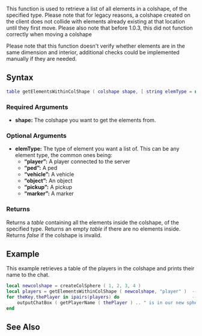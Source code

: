 This function is used to retrieve a list of all elements in a colshape, of the specified type. Please note that for legacy reasons, a colshape created on the client does not collide with elements already existing at that location until they first move. Please also note that before 1.0.3, this did not function correctly when moving a colshape

Please note that this function doesn't verify whether elements are in the same dimension and interior, additional checks could be implemented manually if they are needed.

Syntax
------

``` lua
table getElementsWithinColShape ( colshape shape, [ string elemType = nil ] ) 
```

### Required Arguments

-   **shape:** The colshape you want to get the elements from.

### Optional Arguments

-   **elemType:** The type of element you want a list of. This can be any element type, the common ones being:
    -   **“player”:** A player connected to the server
    -   **“ped”:** A ped
    -   **“vehicle”:** A vehicle
    -   **“object”:** An object
    -   **“pickup”:** A pickup
    -   **“marker”:** A marker

### Returns

Returns a *table* containing all the elements inside the colshape, of the specified type. Returns an empty *table* if there are no elements inside. Returns *false* if the colshape is invalid.

Example
-------

This example retrieves a table of the players in the colshape and prints their name to the chat.

``` lua
local newcolshape = createColSphere ( 1, 2, 3, 4 )
local players = getElementsWithinColShape ( newcolshape, "player" )  -- get all the players inside the sphere
for theKey,thePlayer in ipairs(players) do                           -- use a generic for loop to step through each player
    outputChatBox ( getPlayerName ( thePlayer ) .. " is in our new sphere" )  -- print their name to the chat
end
```

See Also
--------
